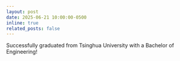 ```yaml
---
layout: post
date: 2025-06-21 10:00:00-0500
inline: true
related_posts: false
---
```


Successfully graduated from Tsinghua University with a Bachelor of Engineering!